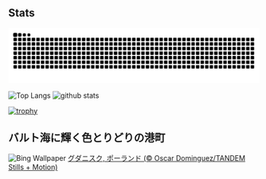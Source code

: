 ## Stats
<picture>
  <source media="(prefers-color-scheme: dark)" srcset="https://raw.githubusercontent.com/ba230t/ba230t/output/github-contribution-grid-snake-dark.svg">
  <source media="(prefers-color-scheme: light)" srcset="https://raw.githubusercontent.com/ba230t/ba230t/output/github-contribution-grid-snake.svg">
  <img alt="github contribution grid snake animation" src="https://raw.githubusercontent.com/ba230t/ba230t/output/github-contribution-grid-snake.svg">
</picture>

<p align="left">
  <img alt="Top Langs" height="150px" src="https://github-readme-stats.vercel.app/api/top-langs/?username=ba230t&layout=compact&theme=transparent" />
  <img alt="github stats" height="150px" src="https://github-readme-stats.vercel.app/api?username=ba230t&theme=transparent" />
</p>

[![trophy](https://github-profile-trophy.vercel.app/?username=ba230t&theme=transparent&column=7)](https://github.com/ryo-ma/github-profile-trophy)


<!-- Bing Wallpaper Start -->
## バルト海に輝く色とりどりの港町
![Bing Wallpaper](https://www.bing.com/th?id=OHR.BlueGdansk_JA-JP0907344323_1920x1080.jpg&rf=LaDigue_1920x1080.jpg&pid=hp)
[グダニスク, ポーランド (© Oscar Dominguez/TANDEM Stills + Motion)](https://www.bing.com/search?q=%E3%82%B0%E3%83%80%E3%83%8B%E3%82%B9%E3%82%AF&form=hpcapt&filters=HpDate%3a%2220250906_1500%22)
<!-- Bing Wallpaper End -->
